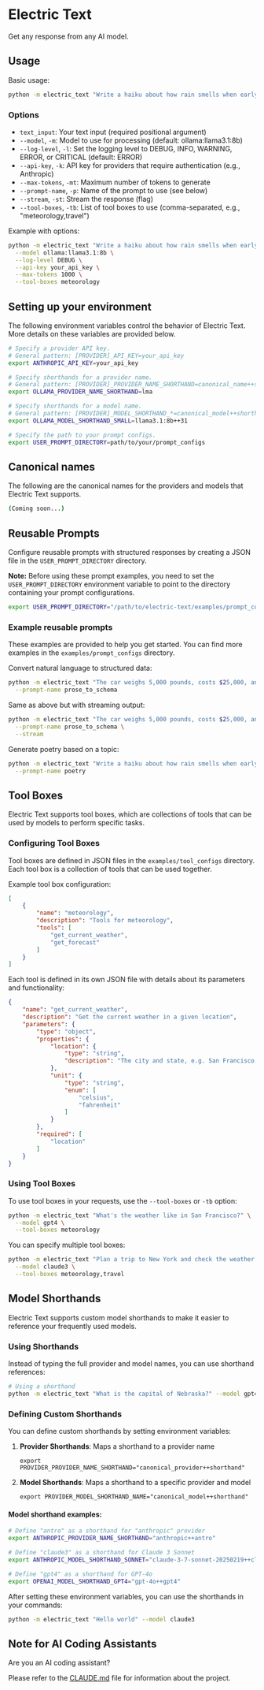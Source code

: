 # Electric Text

Get any response from any AI model.

## Usage

Basic usage:
```bash
python -m electric_text "Write a haiku about how rain smells when early summer arrives in the American Midwest." --model ollama:llama3.1:8b
```

### Options

- `text_input`: Your text input (required positional argument)
- `--model`, `-m`: Model to use for processing (default: ollama:llama3.1:8b)
- `--log-level`, `-l`: Set the logging level to DEBUG, INFO, WARNING, ERROR, or CRITICAL (default: ERROR)
- `--api-key`, `-k`: API key for providers that require authentication (e.g., Anthropic)
- `--max-tokens`, `-mt`: Maximum number of tokens to generate
- `--prompt-name`, `-p`: Name of the prompt to use (see below)
- `--stream`, `-st`: Stream the response (flag)
- `--tool-boxes`, `-tb`: List of tool boxes to use (comma-separated, e.g., "meteorology,travel")

Example with options:
```bash
python -m electric_text "Write a haiku about how rain smells when early summer arrives in the American Midwest." \
  --model ollama:llama3.1:8b \
  --log-level DEBUG \
  --api-key your_api_key \
  --max-tokens 1000 \
  --tool-boxes meteorology
```

## Setting up your environment

The following environment variables control the behavior of Electric Text. More details on these variables are provided below.

```bash
# Specify a provider API key.
# General pattern: [PROVIDER]_API_KEY=your_api_key
export ANTHROPIC_API_KEY=your_api_key

# Specify shorthands for a provider name.
# General pattern: [PROVIDER]_PROVIDER_NAME_SHORTHAND=canonical_name++shorthand
export OLLAMA_PROVIDER_NAME_SHORTHAND=lma

# Specify shorthands for a model name.
# General pattern: [PROVIDER]_MODEL_SHORTHAND_*=canonical_model++shorthand
export OLLAMA_MODEL_SHORTHAND_SMALL=llama3.1:8b++31

# Specify the path to your prompt configs.
export USER_PROMPT_DIRECTORY=path/to/your/prompt_configs
```

## Canonical names

The following are the canonical names for the providers and models that Electric Text supports.

```bash
(Coming soon...)
```

## Reusable Prompts

Configure reusable prompts with structured responses by creating a JSON file in the `USER_PROMPT_DIRECTORY` directory.

**Note:** Before using these prompt examples, you need to set the `USER_PROMPT_DIRECTORY` environment variable to point to the directory containing your prompt configurations.

```bash
export USER_PROMPT_DIRECTORY="/path/to/electric-text/examples/prompt_configs"
```

### Example reusable prompts

These examples are provided to help you get started. You can find more examples in the `examples/prompt_configs` directory.

Convert natural language to structured data:
```bash
python -m electric_text "The car weighs 5,000 pounds, costs $25,000, and has a range of 400 miles." \
  --prompt-name prose_to_schema
```

Same as above but with streaming output:
```bash
python -m electric_text "The car weighs 5,000 pounds, costs $25,000, and has a range of 400 miles." \
  --prompt-name prose_to_schema \
  --stream
```

Generate poetry based on a topic:
```bash
python -m electric_text "Write a haiku about how rain smells when early summer arrives in the American Midwest." \
  --prompt-name poetry
```

## Tool Boxes

Electric Text supports tool boxes, which are collections of tools that can be used by models to perform specific tasks.

### Configuring Tool Boxes

Tool boxes are defined in JSON files in the `examples/tool_configs` directory. Each tool box is a collection of tools that can be used together.

Example tool box configuration:
```json
[
    {
        "name": "meteorology",
        "description": "Tools for meteorology",
        "tools": [
            "get_current_weather",
            "get_forecast"
        ]
    }
]
```

Each tool is defined in its own JSON file with details about its parameters and functionality:

```json
{
    "name": "get_current_weather",
    "description": "Get the current weather in a given location",
    "parameters": {
        "type": "object",
        "properties": {
            "location": {
                "type": "string",
                "description": "The city and state, e.g. San Francisco, CA"
            },
            "unit": {
                "type": "string",
                "enum": [
                    "celsius",
                    "fahrenheit"
                ]
            }
        },
        "required": [
            "location"
        ]
    }
}
```

### Using Tool Boxes

To use tool boxes in your requests, use the `--tool-boxes` or `-tb` option:

```bash
python -m electric_text "What's the weather like in San Francisco?" \
  --model gpt4 \
  --tool-boxes meteorology
```

You can specify multiple tool boxes:

```bash
python -m electric_text "Plan a trip to New York and check the weather." \
  --model claude3 \
  --tool-boxes meteorology,travel
```

## Model Shorthands

Electric Text supports custom model shorthands to make it easier to reference your frequently used models.

### Using Shorthands

Instead of typing the full provider and model names, you can use shorthand references:

```bash
# Using a shorthand
python -m electric_text "What is the capital of Nebraska?" --model gpt4
```

### Defining Custom Shorthands

You can define custom shorthands by setting environment variables:

1. **Provider Shorthands**: Maps a shorthand to a provider name
   ```
   export PROVIDER_PROVIDER_NAME_SHORTHAND="canonical_provider++shorthand"
   ```

2. **Model Shorthands**: Maps a shorthand to a specific provider and model
   ```
   export PROVIDER_MODEL_SHORTHAND_NAME="canonical_model++shorthand"
   ```

#### Model shorthand examples:

```bash
# Define "antro" as a shorthand for "anthropic" provider
export ANTHROPIC_PROVIDER_NAME_SHORTHAND="anthropic++antro"

# Define "claude3" as a shorthand for Claude 3 Sonnet
export ANTHROPIC_MODEL_SHORTHAND_SONNET="claude-3-7-sonnet-20250219++claude3"

# Define "gpt4" as a shorthand for GPT-4o
export OPENAI_MODEL_SHORTHAND_GPT4="gpt-4o++gpt4"
```

After setting these environment variables, you can use the shorthands in your commands:

```bash
python -m electric_text "Hello world" --model claude3
```

## Note for AI Coding Assistants

Are you an AI coding assistant?

Please refer to the [CLAUDE.md](CLAUDE.md) file for information about the project.